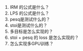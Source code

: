 1. IRM 的公式是什么？
2. LPS 的公式是什么？
3. pesq是测试什么的？
4. stoi是测试什么的？
5. 多目标是怎么实现的？
6. stoi + pesq 的 loss 是怎么实现的？
7.  怎么实现多GPU训练？

